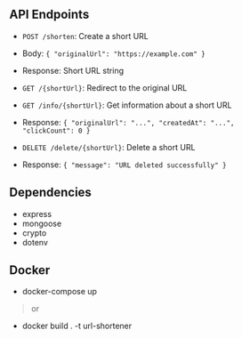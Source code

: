 ## API Endpoints

- `POST /shorten`: Create a short URL
- Body: `{ "originalUrl": "https://example.com" }`
- Response: Short URL string

- `GET /{shortUrl}`: Redirect to the original URL

- `GET /info/{shortUrl}`: Get information about a short URL
- Response: `{ "originalUrl": "...", "createdAt": "...", "clickCount": 0 }`

- `DELETE /delete/{shortUrl}`: Delete a short URL
- Response: `{ "message": "URL deleted successfully" }`

## Dependencies

- express
- mongoose
- crypto
- dotenv

## Docker

- docker-compose up
> or
- docker build . -t url-shortener

